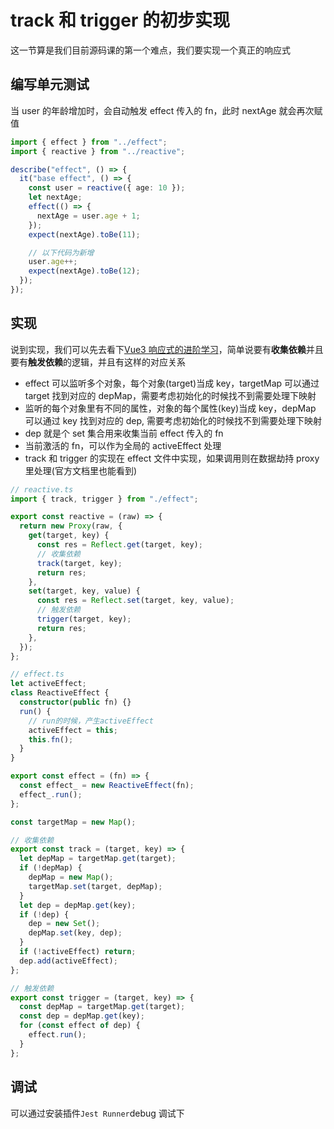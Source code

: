 # track 和 trigger 的初步实现

这一节算是我们目前源码课的第一个难点，我们要实现一个真正的响应式

## 编写单元测试

当 user 的年龄增加时，会自动触发 effect 传入的 fn，此时 nextAge 就会再次赋值

```ts
import { effect } from "../effect";
import { reactive } from "../reactive";

describe("effect", () => {
  it("base effect", () => {
    const user = reactive({ age: 10 });
    let nextAge;
    effect(() => {
      nextAge = user.age + 1;
    });
    expect(nextAge).toBe(11);

    // 以下代码为新增
    user.age++;
    expect(nextAge).toBe(12);
  });
});
```

## 实现

说到实现，我们可以先去看下[Vue3 响应式的进阶学习](https://cn.vuejs.org/guide/extras/reactivity-in-depth.html#how-reactivity-works-in-vue)，简单说要有**收集依赖**并且要有**触发依赖**的逻辑，并且有这样的对应关系

- effect 可以监听多个对象，每个对象(target)当成 key，targetMap 可以通过 target 找到对应的 depMap，需要考虑初始化的时候找不到需要处理下映射
- 监听的每个对象里有不同的属性，对象的每个属性(key)当成 key，depMap 可以通过 key 找到对应的 dep, 需要考虑初始化的时候找不到需要处理下映射
- dep 就是个 set 集合用来收集当前 effect 传入的 fn
- 当前激活的 fn，可以作为全局的 activeEffect 处理
- track 和 trigger 的实现在 effect 文件中实现，如果调用则在数据劫持 proxy 里处理(官方文档里也能看到)

```ts
// reactive.ts
import { track, trigger } from "./effect";

export const reactive = (raw) => {
  return new Proxy(raw, {
    get(target, key) {
      const res = Reflect.get(target, key);
      // 收集依赖
      track(target, key);
      return res;
    },
    set(target, key, value) {
      const res = Reflect.set(target, key, value);
      // 触发依赖
      trigger(target, key);
      return res;
    },
  });
};
```

```ts
// effect.ts
let activeEffect;
class ReactiveEffect {
  constructor(public fn) {}
  run() {
    // run的时候，产生activeEffect
    activeEffect = this;
    this.fn();
  }
}

export const effect = (fn) => {
  const effect_ = new ReactiveEffect(fn);
  effect_.run();
};

const targetMap = new Map();

// 收集依赖
export const track = (target, key) => {
  let depMap = targetMap.get(target);
  if (!depMap) {
    depMap = new Map();
    targetMap.set(target, depMap);
  }
  let dep = depMap.get(key);
  if (!dep) {
    dep = new Set();
    depMap.set(key, dep);
  }
  if (!activeEffect) return;
  dep.add(activeEffect);
};

// 触发依赖
export const trigger = (target, key) => {
  const depMap = targetMap.get(target);
  const dep = depMap.get(key);
  for (const effect of dep) {
    effect.run();
  }
};
```

## 调试

可以通过安装插件`Jest Runner`debug 调试下
